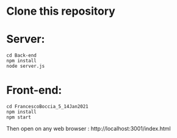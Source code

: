 # Clone this repository

# Server: 

```
cd Back-end
npm install
node server.js
```

# Front-end:

```
cd FrancescoBoccia_5_14Jan2021
npm install
npm start
```

Then open on any web browser : http://localhost:3001/index.html
